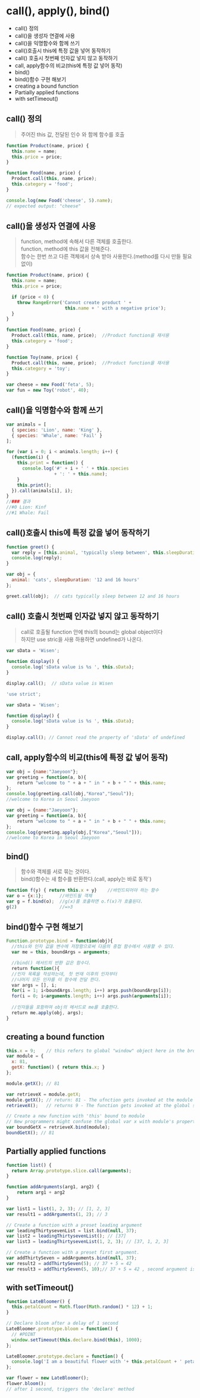 # call(), apply(), bind()

* call() 정의
* call()을 생성자 연결에 사용
* call()을 익명함수와 함께 쓰기 
* call()호출시 this에 특정 값을 넣어 동작하기
* call() 호출시 첫번째 인자값 넣지 않고 동작하기 
* call, apply함수의 비교(this에 특정 값 넣어 동작)
* bind()
* bind()함수 구현 해보기
* creating a bound function
* Partially applied functions
* with setTimeout()


## call() 정의
> 주어진 this 값, 전달된 인수 와 함께 함수를 호출

```js
function Product(name, price) {
  this.name = name;
  this.price = price;
}

function Food(name, price) {
  Product.call(this, name, price);
  this.category = 'food';
}

console.log(new Food('cheese', 5).name);
// expected output: "cheese"
```

## call()을 생성자 연결에 사용
> function, method에 속해서 다른 객체를 호출한다.  
> function, method에 this 값을 전해준다.  
함수는 한번 쓰고 다른 객체에서 상속 받아 사용한다.(method를 다시 만들 필요 없이)
``` js
function Product(name, price) {
  this.name = name;
  this.price = price;

  if (price < 0) {
    throw RangeError('Cannot create product ' +
                      this.name + ' with a negative price');
  }
}

function Food(name, price) {
  Product.call(this, name, price);  //Product function을 재사용
  this.category = 'food';
}

function Toy(name, price) {
  Product.call(this, name, price);  //Product function을 재사용
  this.category = 'toy';
}

var cheese = new Food('feta', 5);
var fun = new Toy('robot', 40);
```


## call()을 익명함수와 함께 쓰기 
```js
var animals = [
  { species: 'Lion', name: 'King' },
  { species: 'Whale', name: 'Fail' }
];

for (var i = 0; i < animals.length; i++) {
  (function(i) {
    this.print = function() {
      console.log('#' + i + ' ' + this.species
                  + ': ' + this.name);
    }
    this.print();
  }).call(animals[i], i);
}
//### 결과 
//#0 Lion: Kinf
//#1 Whale: Fail
```

## call()호출시 this에 특정 값을 넣어 동작하기
> 

```js
function greet() {
  var reply = [this.animal, 'typically sleep between', this.sleepDuration].join(' ');
  console.log(reply);
}

var obj = {
  animal: 'cats', sleepDuration: '12 and 16 hours'
};

greet.call(obj);  // cats typically sleep between 12 and 16 hours
```

## call() 호출시 첫번째 인자값 넣지 않고 동작하기 
> call로 호출될 function 안에 this의 bound는 global object이다  
> 하지만 use stric을 사용 하용하면 undefined가 나온다. 
```js
var sData = 'Wisen';
            
function display() {
  console.log('sData value is %s ', this.sData);
}

display.call();  // sData value is Wisen 

``` 

```js            
'use strict';

var sData = 'Wisen';

function display() {
  console.log('sData value is %s ', this.sData);
}

display.call(); // Cannot read the property of 'sData' of undefined            
```

## call, apply함수의 비교(this에 특정 값 넣어 동작)
```js
var obj = {name:"Jaeyoon"};
var greeting = function(a, b){
    return "welcome to " + a + " in " + b + " " + this.name;
};
console.log(greeting.call(obj,"Korea","Seoul"));	
//welcome to Korea in Seoul Jaeyoon

var obj = {name:"Jaeyoon"};
var greeting = function(a, b){
    return "welcome to " + a + " in " + b + " " + this.name;
};
console.log(greeting.apply(obj,["Korea","Seoul"]));		
//welcome to Korea in Seoul Jaeyoon
```






## bind()
> 함수와 객체를 서로 묶는 것이다.  
> bind()함수는 새 함수를 반환한다.(call, apply는 바로 동작`)
```js
function f(y) { return this.x + y}    //바인드되어야 하는 함수
var o = {x:1};      //바인드될 객체
var g = f.bind(o);  //g(x)를 호출하면 o.f(x)가 호출된다.
g(2)                //=>3
```

## bind()함수 구현 해보기 
```js
Function.prototype.bind = function(obj){
  //this와 인자 값을 변수에 저장함으로써 다음의 중첩 함수에서 사용할 수 있다.
  var me = this, boundArgs = arguments;

  //bind() 메서드의 반환 값은 함수다.
  return function(){
  //인자 목록을 작성하는데, 첫 번재 이후의 인자부터
  //나머지 모든 인자를 이 함수에 전달 한다.
  var args = [], i;
  for(i = 1; i<boundArgs.length; i++) args.push(boundArgs[i]);
  for(i = 0; i<arguments.length; i++) args.push(arguments[i]);
  
  //인자들을 포함하여 obj의 메서드로 me를 호출한다.
  return me.apply(obj, args);
}
```

## creating a bound function

```js
this.x = 9;    // this refers to global "window" object here in the browser
var module = {
  x: 81,
  getX: function() { return this.x; }
};

module.getX(); // 81

var retrieveX = module.getX;
module.getX(); // return: 81 - The ufnction gets invoked at the module scope
retrieveX();   // returns 9 - The function gets invoked at the global scope

// Create a new function with 'this' bound to module
// New programmers might confuse the global var x with module's property x
var boundGetX = retrieveX.bind(module);
boundGetX(); // 81
```



## Partially applied functions

```js
function list() {
  return Array.prototype.slice.call(arguments);
}

function addArguments(arg1, arg2) {
    return arg1 + arg2
}

var list1 = list(1, 2, 3); // [1, 2, 3]
var result1 = addArguments(1, 2); // 3

// Create a function with a preset leading argument
var leadingThirtysevenList = list.bind(null, 37);
var list2 = leadingThirtysevenList(); // [37]
var list3 = leadingThirtysevenList(1, 2, 3); // [37, 1, 2, 3]

// Create a function with a preset first argument.
var addThirtySeven = addArguments.bind(null, 37); 
var result2 = addThirtySeven(5); // 37 + 5 = 42 
var result3 = addThirtySeven(5, 10);// 37 + 5 = 42 , second argument is ignored

```



## with setTimeout()

```js
function LateBloomer() {
  this.petalCount = Math.floor(Math.random() * 12) + 1;
}

// Declare bloom after a delay of 1 second
LateBloomer.prototype.bloom = function() {
  // #POINT
  window.setTimeout(this.declare.bind(this), 1000);
};

LateBloomer.prototype.declare = function() {
  console.log('I am a beautiful flower with '+ this.petalCount + ' petals!');
};

var flower = new LateBloomer();
flower.bloom();  
// after 1 second, triggers the 'declare' method
```
